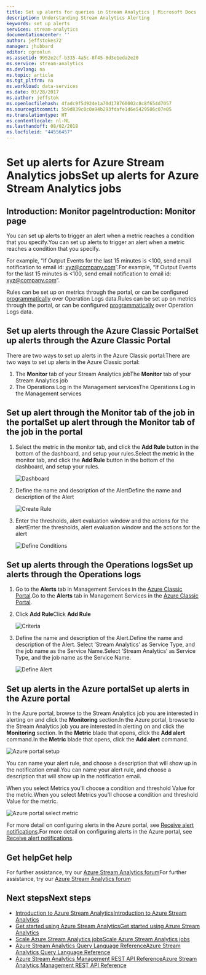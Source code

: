 ```yaml
---
title: Set up alerts for queries in Stream Analytics | Microsoft Docs
description: Understanding Stream Analytics Alerting
keywords: set up alerts
services: stream-analytics
documentationcenter: ''
author: jeffstokes72
manager: jhubbard
editor: cgronlun
ms.assetid: 9952e2cf-b335-4a5c-8f45-8d3e1eda2e20
ms.service: stream-analytics
ms.devlang: na
ms.topic: article
ms.tgt_pltfrm: na
ms.workload: data-services
ms.date: 03/28/2017
ms.author: jeffstok
ms.openlocfilehash: 4fadc9f5d924e1a70d178760002c8c8f654d7057
ms.sourcegitcommit: 5b9d839c0c0a94b293fdafe1d6e5429506c07e05
ms.translationtype: HT
ms.contentlocale: nl-NL
ms.lasthandoff: 08/02/2018
ms.locfileid: "44556457"
---
```

# <a name="set-up-alerts-for-azure-stream-analytics-jobs"></a><span data-ttu-id="b8c86-104">Set up alerts for Azure Stream Analytics jobs</span><span class="sxs-lookup"><span data-stu-id="b8c86-104">Set up alerts for Azure Stream Analytics jobs</span></span>
## <a name="introduction-monitor-page"></a><span data-ttu-id="b8c86-105">Introduction: Monitor page</span><span class="sxs-lookup"><span data-stu-id="b8c86-105">Introduction: Monitor page</span></span>
<span data-ttu-id="b8c86-106">You can set up alerts to trigger an alert when a metric reaches a condition that you specify.</span><span class="sxs-lookup"><span data-stu-id="b8c86-106">You can set up alerts to trigger an alert when a metric reaches a condition that you specify.</span></span>

<span data-ttu-id="b8c86-107">For example, “If Output Events for the last 15 minutes is <100, send email notification to email id: xyz@company.com”.</span><span class="sxs-lookup"><span data-stu-id="b8c86-107">For example, “If Output Events for the last 15 minutes is <100, send email notification to email id: xyz@company.com”.</span></span>

<span data-ttu-id="b8c86-108">Rules can be set up on metrics through the portal, or can be configured [programmatically](https://code.msdn.microsoft.com/windowsazure/Receive-Email-Notifications-199e2c9a) over Operation Logs data.</span><span class="sxs-lookup"><span data-stu-id="b8c86-108">Rules can be set up on metrics through the portal, or can be configured [programmatically](https://code.msdn.microsoft.com/windowsazure/Receive-Email-Notifications-199e2c9a) over Operation Logs data.</span></span>

## <a name="set-up-alerts-through-the-azure-classic-portal"></a><span data-ttu-id="b8c86-109">Set up alerts through the Azure Classic Portal</span><span class="sxs-lookup"><span data-stu-id="b8c86-109">Set up alerts through the Azure Classic Portal</span></span>
<span data-ttu-id="b8c86-110">There are two ways to set up alerts in the Azure Classic portal:</span><span class="sxs-lookup"><span data-stu-id="b8c86-110">There are two ways to set up alerts in the Azure Classic portal:</span></span>  

1. <span data-ttu-id="b8c86-111">The **Monitor** tab of your Stream Analytics job</span><span class="sxs-lookup"><span data-stu-id="b8c86-111">The **Monitor** tab of your Stream Analytics job</span></span>  
2. <span data-ttu-id="b8c86-112">The Operations Log in the Management services</span><span class="sxs-lookup"><span data-stu-id="b8c86-112">The Operations Log in the Management services</span></span>  

## <a name="set-up-alert-through-the-monitor-tab-of-the-job-in-the-portal"></a><span data-ttu-id="b8c86-113">Set up alert through the Monitor tab of the job in the portal</span><span class="sxs-lookup"><span data-stu-id="b8c86-113">Set up alert through the Monitor tab of the job in the portal</span></span>
1. <span data-ttu-id="b8c86-114">Select the metric in the monitor tab, and click the **Add Rule** button in the bottom of the dashboard, and setup your rules.</span><span class="sxs-lookup"><span data-stu-id="b8c86-114">Select the metric in the monitor tab, and click the **Add Rule** button in the bottom of the dashboard, and setup your rules.</span></span>  
   
   ![Dashboard](https://docstestmedia1.blob.core.windows.net/azure-media/articles/stream-analytics/media/stream-analytics-set-up-alerts/01-stream-analytics-set-up-alerts.png)  
2. <span data-ttu-id="b8c86-116">Define the name and description of the Alert</span><span class="sxs-lookup"><span data-stu-id="b8c86-116">Define the name and description of the Alert</span></span>  
   
   ![Create Rule](https://docstestmedia1.blob.core.windows.net/azure-media/articles/stream-analytics/media/stream-analytics-set-up-alerts/02-stream-analytics-set-up-alerts.png)  
3. <span data-ttu-id="b8c86-118">Enter the thresholds, alert evaluation window and the actions for the alert</span><span class="sxs-lookup"><span data-stu-id="b8c86-118">Enter the thresholds, alert evaluation window and the actions for the alert</span></span>  
   
   ![Define Conditions](https://docstestmedia1.blob.core.windows.net/azure-media/articles/stream-analytics/media/stream-analytics-set-up-alerts/03-stream-analytics-set-up-alerts.png)  

## <a name="set-up-alerts-through-the-operations-logs"></a><span data-ttu-id="b8c86-120">Set up alerts through the Operations logs</span><span class="sxs-lookup"><span data-stu-id="b8c86-120">Set up alerts through the Operations logs</span></span>
1. <span data-ttu-id="b8c86-121">Go to the **Alerts** tab in Management Services in the [Azure Classic Portal](https://manage.windowsazure.com).</span><span class="sxs-lookup"><span data-stu-id="b8c86-121">Go to the **Alerts** tab in Management Services in the [Azure Classic Portal](https://manage.windowsazure.com).</span></span>  
2. <span data-ttu-id="b8c86-122">Click **Add Rule**</span><span class="sxs-lookup"><span data-stu-id="b8c86-122">Click **Add Rule**</span></span>  
   
   ![Criteria](https://docstestmedia1.blob.core.windows.net/azure-media/articles/stream-analytics/media/stream-analytics-set-up-alerts/04-stream-analytics-set-up-alerts.png)  
3. <span data-ttu-id="b8c86-124">Define the name and description of the Alert.</span><span class="sxs-lookup"><span data-stu-id="b8c86-124">Define the name and description of the Alert.</span></span> <span data-ttu-id="b8c86-125">Select ‘Stream Analytics’ as Service Type, and the job name as the Service Name.</span><span class="sxs-lookup"><span data-stu-id="b8c86-125">Select ‘Stream Analytics’ as Service Type, and the job name as the Service Name.</span></span>  
   
   ![Define Alert](https://docstestmedia1.blob.core.windows.net/azure-media/articles/stream-analytics/media/stream-analytics-set-up-alerts/05-stream-analytics-set-up-alerts.png)  

## <a name="set-up-alerts-in-the-azure-portal"></a><span data-ttu-id="b8c86-127">Set up alerts in the Azure portal</span><span class="sxs-lookup"><span data-stu-id="b8c86-127">Set up alerts in the Azure portal</span></span>
<span data-ttu-id="b8c86-128">In the Azure portal, browse to the Stream Analytics job you are interested in alerting on and click the **Monitoring** section.</span><span class="sxs-lookup"><span data-stu-id="b8c86-128">In the Azure portal, browse to the Stream Analytics job you are interested in alerting on and click the **Monitoring** section.</span></span>  <span data-ttu-id="b8c86-129">In the **Metric** blade that opens, click the **Add alert** command.</span><span class="sxs-lookup"><span data-stu-id="b8c86-129">In the **Metric** blade that opens, click the **Add alert** command.</span></span>

  ![Azure portal setup](https://docstestmedia1.blob.core.windows.net/azure-media/articles/stream-analytics/media/stream-analytics-set-up-alerts/06-stream-analytics-set-up-alerts.png)  

<span data-ttu-id="b8c86-131">You can name your alert rule, and choose a description that will show up in the notification email.</span><span class="sxs-lookup"><span data-stu-id="b8c86-131">You can name your alert rule, and choose a description that will show up in the notification email.</span></span>

<span data-ttu-id="b8c86-132">When you select Metrics you'll choose a condition and threshold Value for the metric.</span><span class="sxs-lookup"><span data-stu-id="b8c86-132">When you select Metrics you'll choose a condition and threshold Value for the metric.</span></span>

  ![Azure portal select metric](https://docstestmedia1.blob.core.windows.net/azure-media/articles/stream-analytics/media/stream-analytics-set-up-alerts/07-stream-analytics-set-up-alerts.png)  

<span data-ttu-id="b8c86-134">For more detail on configuring alerts in the Azure portal, see [Receive alert notifications](../monitoring-and-diagnostics/insights-receive-alert-notifications.md).</span><span class="sxs-lookup"><span data-stu-id="b8c86-134">For more detail on configuring alerts in the Azure portal, see [Receive alert notifications](../monitoring-and-diagnostics/insights-receive-alert-notifications.md).</span></span>  

## <a name="get-help"></a><span data-ttu-id="b8c86-135">Get help</span><span class="sxs-lookup"><span data-stu-id="b8c86-135">Get help</span></span>
<span data-ttu-id="b8c86-136">For further assistance, try our [Azure Stream Analytics forum](https://social.msdn.microsoft.com/Forums/en-US/home?forum=AzureStreamAnalytics)</span><span class="sxs-lookup"><span data-stu-id="b8c86-136">For further assistance, try our [Azure Stream Analytics forum](https://social.msdn.microsoft.com/Forums/en-US/home?forum=AzureStreamAnalytics)</span></span>

## <a name="next-steps"></a><span data-ttu-id="b8c86-137">Next steps</span><span class="sxs-lookup"><span data-stu-id="b8c86-137">Next steps</span></span>
* [<span data-ttu-id="b8c86-138">Introduction to Azure Stream Analytics</span><span class="sxs-lookup"><span data-stu-id="b8c86-138">Introduction to Azure Stream Analytics</span></span>](stream-analytics-introduction.md)
* [<span data-ttu-id="b8c86-139">Get started using Azure Stream Analytics</span><span class="sxs-lookup"><span data-stu-id="b8c86-139">Get started using Azure Stream Analytics</span></span>](stream-analytics-get-started.md)
* [<span data-ttu-id="b8c86-140">Scale Azure Stream Analytics jobs</span><span class="sxs-lookup"><span data-stu-id="b8c86-140">Scale Azure Stream Analytics jobs</span></span>](stream-analytics-scale-jobs.md)
* [<span data-ttu-id="b8c86-141">Azure Stream Analytics Query Language Reference</span><span class="sxs-lookup"><span data-stu-id="b8c86-141">Azure Stream Analytics Query Language Reference</span></span>](https://msdn.microsoft.com/library/azure/dn834998.aspx)
* [<span data-ttu-id="b8c86-142">Azure Stream Analytics Management REST API Reference</span><span class="sxs-lookup"><span data-stu-id="b8c86-142">Azure Stream Analytics Management REST API Reference</span></span>](https://msdn.microsoft.com/library/azure/dn835031.aspx)








